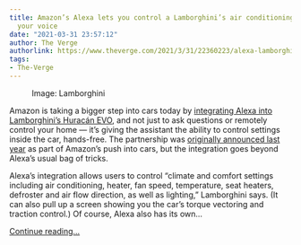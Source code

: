 ```yaml
---
title: Amazon’s Alexa lets you control a Lamborghini’s air conditioning with just
  your voice
date: "2021-03-31 23:57:12"
author: The Verge
authorlink: https://www.theverge.com/2021/3/31/22360223/alexa-lamborghini-in-car-voice-assistant-huracan-evo
tags:
- The-Verge
---
```

<figure>
      <img alt="" src="https://cdn.vox-cdn.com/thumbor/_0-3UJiPYadaVP1N_89H-L8_PjA=/41x0:3800x2506/1310x873/cdn.vox-cdn.com/uploads/chorus_image/image/69057759/Lamborghini_Car_Picture.0.jpg" />
        <figcaption>Image: Lamborghini</figcaption>
    </figure>

  <p id="SQ6lbQ">Amazon is taking a bigger step into cars today by <a href="https://media.lamborghini.com/english/latest-news/all/new-suite-of-connected-services-for-the-lamborghini-hurac-n-evo-range---automobili-lamborghini-is-fi/s/0a54b05c-9ce1-453e-8cc8-be5c2d4ec69b">integrating Alexa into Lamborghini’s Huracán EVO</a>, and not just to ask questions or remotely control your home — it’s giving the assistant the ability to control settings inside the car, hands-free. The partnership was <a href="https://www.theverge.com/2020/1/6/21048587/lamborghini-rivian-amazon-alexa-integration-cars-ces-2020">originally announced last year</a> as part of Amazon’s push into cars, but the integration goes beyond Alexa’s usual bag of tricks.</p>
<p id="efbK88">Alexa’s integration allows users to control “climate and comfort settings including air conditioning, heater, fan speed, temperature, seat heaters, defroster and air flow direction, as well as lighting,” Lamborghini says. (It can also pull up a screen showing you the car’s torque vectoring and traction control.) Of course, Alexa also has its own...</p>
  <p>
    <a href="https://www.theverge.com/2021/3/31/22360223/alexa-lamborghini-in-car-voice-assistant-huracan-evo">Continue reading&hellip;</a>
  </p>